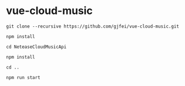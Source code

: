 # vue-cloud-music

```
git clone --recursive https://github.com/gjfei/vue-cloud-music.git

npm install

cd NeteaseCloudMusicApi

npm install

cd ..

npm run start
```
